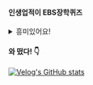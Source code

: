
#### 인생업적이 EBS장학퀴즈

<details>
  <summary>
    흥미있어요!
  </summary>
  <br>
  <code><img height="35" src="https://skills.thijs.gg/icons?i=flutter&theme=light"></code>
  <code><img height="35" src="https://skills.thijs.gg/icons?i=dart&theme=light"></code>
  <code><img height="35" src="https://skills.thijs.gg/icons?i=nodejs&theme=light"></code>
  <code><img height="35" src="https://skills.thijs.gg/icons?i=django&theme=light"></code>
  <code><img height="35" src="https://skills.thijs.gg/icons?i=php&theme=light"></code>
</details>

#### 와 떴다! 👇<br>
[![Velog's GitHub stats](https://velog-readme-stats.vercel.app/api?name=de-quei)](https://velog.io/@de-quei/posts)
